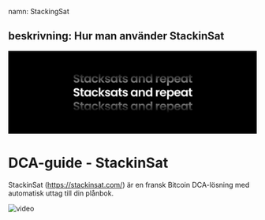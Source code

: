 namn: StackingSat

## beskrivning: Hur man använder StackinSat

![omslag](assets/cover.jpeg)

# DCA-guide - StackinSat

StackinSat (https://stackinsat.com/) är en fransk Bitcoin DCA-lösning med automatisk uttag till din plånbok.

![video](https://www.youtube.com/watch?v=mpT3kJDfRVw)
